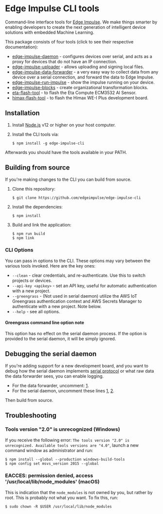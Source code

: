 # Edge Impulse CLI tools

Command-line interface tools for [Edge Impulse](https://www.edgeimpulse.com). We make things smarter by enabling developers to create the next generation of intelligent device solutions with embedded Machine Learning.

This package consists of four tools (click to see their respective documentation):

* [edge-impulse-daemon](https://docs.edgeimpulse.com/docs/cli-daemon) - configures devices over serial, and acts as a proxy for devices that do not have an IP connection.
* [edge-impulse-uploader](https://docs.edgeimpulse.com/docs/cli-uploader) - allows uploading and signing local files.
* [edge-impulse-data-forwarder](https://docs.edgeimpulse.com/docs/cli-data-forwarder) - a very easy way to collect data from any device over a serial connection, and forward the data to Edge Impulse.
* [edge-impulse-run-impulse](https://docs.edgeimpulse.com/docs/cli-run-impulse) - show the impulse running on your device.
* [edge-impulse-blocks](https://docs.edgeimpulse.com/docs/cli-blocks) - create organizational transformation blocks.
* [eta-flash-tool](https://docs.edgeimpulse.com/docs/cli-eta-flash-tool) - to flash the Eta Compute ECM3532 AI Sensor.
* [himax-flash-tool](https://docs.edgeimpulse.com/docs/cli-himax-flash-tool) - to flash the Himax WE-I Plus development board.

## Installation

1. Install [Node.js](https://nodejs.org/en/) v12 or higher on your host computer.
2. Install the CLI tools via:

    ```
    $ npm install -g edge-impulse-cli
    ```

Afterwards you should have the tools available in your PATH.

## Building from source

If you're making changes to the CLI you can build from source.

1. Clone this repository:

    ```
    $ git clone https://github.com/edgeimpulse/edge-impulse-cli
    ```

1. Install the dependencies:

    ```
    $ npm install
    ```

1. Build and link the application:

    ```
    $ npm run build
    $ npm link
    ```

### CLI Options

You can pass in options to the CLI. These options may vary between the various tools invoked. Here are the key ones:

* `--clean` - clear credentials, and re-authenticate. Use this to switch projects or devices.
* `--api-key <apikey>` - set an API key, useful for automatic authentication with a new project.
* `--greengrass` - (Not used in serial daemon) utilize the AWS IoT Greengrass authentication context and AWS Secrets Manager to authenticate with a new project. Note below.  
* `--help` - see all options.

#### Greengrass command line option note

This option has no effect on the serial daemon process. If the option is provided to the serial daemon, it will be simply ignored. 

## Debugging the serial daemon

If you're adding support for a new development board, and you want to debug how the serial daemon implements [serial protocol](https://docs.edgeimpulse.com/reference#remote-mgmt-serial-protocol) or what raw data the data forwarder sees, you can enable logging.

* For the data forwarder, uncomment: [1](https://github.com/edgeimpulse/edgeimpulse/blob/d4168023478e7ad6b3808687e7a9c02961ec4be9/serial-daemon/cli/data-forwarder.ts#L113).
* For the serial daemon, uncomment these lines [1](https://github.com/edgeimpulse/edgeimpulse/blob/d4168023478e7ad6b3808687e7a9c02961ec4be9/studio/shared/daemon/ei-serial-protocol.ts#L768), [2](https://github.com/edgeimpulse/edgeimpulse/blob/d4168023478e7ad6b3808687e7a9c02961ec4be9/studio/shared/daemon/ei-serial-protocol.ts#L786).

Then build from source.

## Troubleshooting

### Tools version "2.0" is unrecognized (Windows)

If you receive the following error: `The tools version "2.0" is unrecognized. Available tools versions are "4.0"`, launch a new command window as administrator and run:

```
$ npm install --global --production windows-build-tools
$ npm config set msvs_version 2015 --global
```

### EACCES: permission denied, access '/usr/local/lib/node_modules' (macOS)

This is indication that the `node_modules` is not owned by you, but rather by root. This is probably not what you want. To fix this, run:

```
$ sudo chown -R $USER /usr/local/lib/node_modules
```
